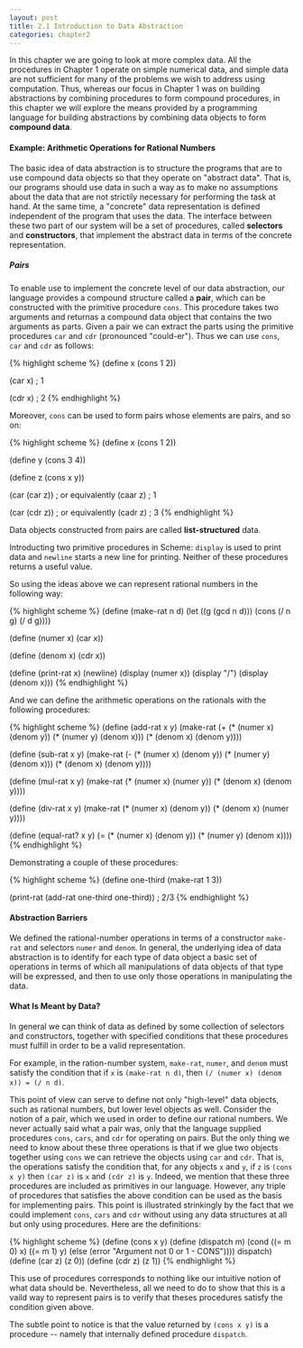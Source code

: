 ```yaml
---
layout: post
title: 2.1 Introduction to Data Abstraction
categories: chapter2
---
```


In this chapter we are going to look at more complex data. All the
procedures in Chapter 1 operate on simple numerical data, and simple
data are not sufficient for many of the problems we wish to address
using computation. Thus, whereas our focus in Chapter 1 was on
building abstractions by combining procedures to form compound
procedures, in this chapter we will explore the means provided by a
programming language for building abstractions by combining data
objects to form __compound data__.

#### Example: Arithmetic Operations for Rational Numbers
The basic idea of data abstraction is to structure the programs that
are to use compound data objects so that they operate on "abstract
data". That is, our programs should use data in such a way as to make
no assumptions about the data that are not strictily necessary for
performing the task at hand. At the same time, a "concrete" data
representation is defined independent of the program that uses the
data. The interface between these two part of our system will be a set
of procedures, called __selectors__ and __constructors__,  that
implement the abstract data in terms of the concrete representation.

##### Pairs
To enable use to implement the concrete level of our data abstraction,
our language provides a compound structure called a __pair__, which
can be constructed with the primitive procedure `cons`. This procedure
takes two arguments and returnas a compound data object that contains
the two arguments as parts. Given a pair we can extract the parts
using the primitive procedures `car` and `cdr` (pronounced "could-er").
Thus we can use `cons`, `car` and `cdr` as follows:

{% highlight scheme %}
(define x (cons 1 2))

(car x)
; 1

(cdr x)
; 2
{% endhighlight %}

Moreover, `cons` can be used to form pairs whose elements are pairs,
and so on:

{% highlight scheme %}
(define x (cons 1 2))

(define y (cons 3 4))

(define z (cons x y))

(car (car z))  ; or equivalently (caar z)
; 1

(car (cdr z))  ; or equivalently (cadr z)
; 3
{% endhighlight %}

Data objects constructed from pairs are called __list-structured__
data.

Introducting two primitive procedures in Scheme: `display` is used to
print data and `newline` starts a new line for printing. Neither of
these procedures returns a useful value.

So using the ideas above we can represent rational numbers in the
following way:

{% highlight scheme %}
(define (make-rat n d)
    (let ((g (gcd n d)))
         (cons (/ n g) (/ d g))))

(define (numer x) (car x))

(define (denom x) (cdr x))

(define (print-rat x)
    (newline)
    (display (numer x))
    (display "/")
    (display (denom x)))
{% endhighlight %}

And we can define the arithmetic operations on the rationals with the
following procedures:

{% highlight scheme %}
(define (add-rat x y)
    (make-rat (+ (* (numer x) (denom y))
                 (* (numer y) (denom x)))
              (* (denom x) (denom y))))

(define (sub-rat x y)
    (make-rat (- (* (numer x) (denom y))
                 (* (numer y) (denom x)))
              (* (denom x) (denom y))))

(define (mul-rat x y)
    (make-rat (* (numer x) (numer y))
              (* (denom x) (denom y))))

(define (div-rat x y)
    (make-rat (* (numer x) (denom y))
              (* (denom x) (numer y))))

(define (equal-rat? x y)
    (= (* (numer x) (denom y))
       (* (numer y) (denom x))))
{% endhighlight %}

Demonstrating a couple of these procedures:

{% highlight scheme %}
(define one-third (make-rat 1 3))

(print-rat (add-rat one-third one-third))
; 2/3
{% endhighlight %}

#### Abstraction Barriers
We defined the rational-number operations in terms of a constructor
`make-rat` and selectors `numer` and `denom`. In general, the
underlying idea of data abstraction is to identify for each type of
data object a basic set of operations in terms of which all
manipulations of data objects of that type will be expressed, and then
to use only those operations in manipulating the data.

#### What Is Meant by Data?
In general we can think of data as defined by some collection of
selectors and constructors, together with specified conditions that
these procedures must fulfill in order to be a valid representation.

For example, in the ration-number system, `make-rat`, `numer`, and
`denom` must satisfy the condition that if `x` is `(make-rat n d)`,
then `(/ (numer x) (denom x)) = (/ n d)`.

This point of view can serve to define not only "high-level" data
objects, such as rational numbers, but lower level objects as well.
Consider the notion of a pair, which we used in order to define our
rational numbers. We never actually said what a pair was, only that
the language supplied procedures `cons`, `cars`, and `cdr` for
operating on pairs. But the only thing we need to know about these
three operations is that if we glue two objects together using `cons`
we can retrieve the objects using `car` and `cdr`. That is, the
operations satisfy the condition that, for any objects `x` and `y`, if
`z` is `(cons x y)` then `(car z)` is `x` and `(cdr z)` is `y`. Indeed,
we mention that these three procedures are included as primitives in
our language. However, any triple of procedures that satisfies the
above condition can be used as the basis for implementing pairs. This
point is illustrated strinkingly by the fact that we could implement
`cons`, `cars` and `cdr` without using any data structures at all but
only using procedures. Here are the definitions:

{% highlight scheme %}
(define (cons x y)
    (define (dispatch m)
        (cond ((= m 0) x)
              ((= m 1) y)
              (else (error "Argument not 0 or 1 - CONS"))))
     dispatch)
(define (car z) (z 0))
(define (cdr z) (z 1))
{% endhighlight %}

This use of procedures corresponds to nothing like our intuitive
notion of what data should be. Nevertheless, all we need to do to
show that this is a vaild way to represent pairs is to verify that
theses procedures satisfy the condition given above.

The subtle point to notice is that the value returned by `(cons x y)`
is a procedure -- namely that internally defined procedure `dispatch`.
